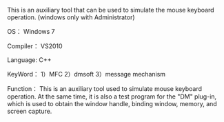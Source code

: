 This is an auxiliary tool that can be used to simulate the mouse keyboard operation. (windows only with Administrator)

OS：
Windows 7

Compiler：
VS2010

Language:
C++

KeyWord：
1）MFC
2）dmsoft
3）message mechanism

Function：
This is an auxiliary tool used to simulate mouse keyboard operation. 
At the same time, it is also a test program for the "DM" plug-in, 
which is used to obtain the window handle, binding window, memory, and screen capture.
